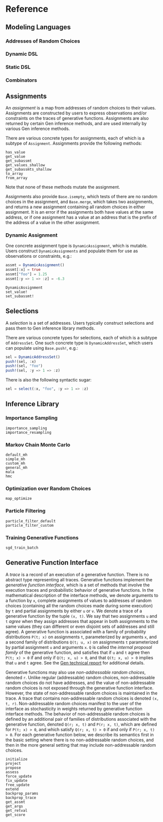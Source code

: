 # Reference

## Modeling Languages

### Addresses of Random Choices

### Dynamic DSL

### Static DSL

### Combinators

## Assignments

An *assignment* is a map from addresses of random choices to their values.
Assignments are constructed by users to express observations and/or constraints on the traces of generative functions.
Assignments are also returned by certain Gen inference methods, and are used internally by various Gen inference methods.

There are various concrete types for assignments, each of which is a subtype of `Assignment`.
Assignments provide the following methods:
```@docs
has_value
get_value
get_subassmt
get_values_shallow
get_subassmts_shallow
to_array
from_array
```
Note that none of these methods mutate the assignment.

Assignments also provide `Base.isempty`, which tests of there are no random
choices in the assignment, and `Base.merge`, which takes two assignments, and
returns a new assignment containing all random choices in either assignment.
It is an error if the assignments both have values at the same address, or if
one assignment has a value at an address that is the prefix of the address of a
value in the other assignment.


### Dynamic Assignment

One concrete assignment type is `DynamicAssignment`, which is mutable.
Users construct `DynamicAssignments` and populate them for use as observations or constraints, e.g.:
```julia
assmt = DynamicAssignment()
assmt[:x] = true
assmt["foo"] = 1.25
assmt[:y => 1 => :z] = -6.3
```

```@docs
DynamicAssignment
set_value!
set_subassmt!
```

## Selections

A *selection* is a set of addresses.
Users typically construct selections and pass them to Gen inference library methods.

There are various concrete types for selections, each of which is a subtype of `AddressSet`.
One such concrete type is `DynamicAddressSet`, which users can populate using `Base.push!`, e.g.:
```julia
sel = DynamicAddressSet()
push!(sel, :x)
push!(sel, "foo")
push!(sel, :y => 1 => :z)
```
There is also the following syntactic sugar:
```julia
sel = select(:x, "foo", :y => 1 => :z)
```


## Inference Library

### Importance Sampling
```@docs
importance_sampling
importance_resampling
```

### Markov Chain Monte Carlo
```@docs
default_mh
simple_mh
custom_mh
general_mh
mala
hmc
```

### Optimization over Random Choices
```@docs
map_optimize
```

### Particle Filtering
```@docs
particle_filter_default
particle_filter_custom
```

### Training Generative Functions
```@docs
sgd_train_batch
```


## Generative Function Interface

A *trace* is a record of an execution of a generative function.
There is no abstract type representing all traces.
Generative functions implement the *generative function interface*, which is a set of methods that involve the execution traces and probabilistic behavior of generative functions.
In the mathematical description of the interface methods, we denote arguments to a function by ``x``, complete assignments of values to addresses of random choices (containing all the random choices made during some execution) by ``t`` and partial assignments by either ``u`` or ``v``.
We denote a trace of a generative function by the tuple ``(x, t)``.
We say that two assignments ``u`` and ``t`` *agree* when they assign addresses that appear in both assignments to the same values (they can different or even disjoint sets of addresses and still agree).
A generative function is associated with a family of probability distributions ``P(t; x)`` on assignments ``t``, parameterized by arguments ``x``, and a second family of distributions ``Q(t; u, x)`` on assignments ``t`` parameterized by partial assignment ``u`` and arguments ``x``.
``Q`` is called the *internal proposal family* of the generative function, and satisfies that if ``u`` and ``t`` agree then ``P(t; x) > 0`` if and only if ``Q(t; x, u) > 0``, and that ``Q(t; x, u) > 0`` implies that ``u`` and ``t`` agree.
See the [Gen technical report](http://hdl.handle.net/1721.1/119255) for additional details.

Generative functions may also use *non-addressable random choices*, denoted ``r``.
Unlike regular (addressable) random choices, non-addressable random choices do not have addresses, and the value of non-addressable random choices is not exposed through the generative function interface.
However, the state of non-addressable random choices is maintained in the trace.
A trace that contains non-addressable random choices is denoted ``(x, t, r)``.
Non-addressable random choices manifest to the user of the interface as stochasticity in weights returned by generative function interface methods.
The behavior of non-addressable random choices is defined by an additional pair of families of distributions associated with the generative function, denoted ``Q(r; x, t)`` and ``P(r; x, t)``, which are defined for ``P(t; x) > 0``, and which satisfy ``Q(r; x, t) > 0`` if and only if ``P(r; x, t) > 0``.
For each generative function below, we describe its semantics first in the basic setting where there is no non-addressable random choices, and then in the more general setting that may include non-addressable random choices.

```@docs
initialize
project
propose
assess
force_update
fix_update
free_update
extend
backprop_params
backprop_trace
get_assmt
get_args
get_retval
get_score
```
